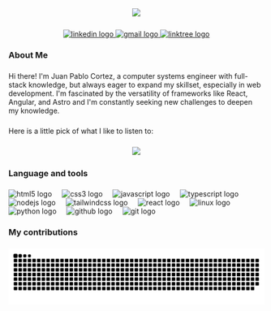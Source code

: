 <div align="center">
  <img height="150" src="https://avatars.githubusercontent.com/u/63433977?s=96&v=4"  />
</div>

###

<div align="center">
  <a href="https://www.linkedin.com/in/juan-pablo-cortez-39b01824a"> 
    <img src="https://img.shields.io/static/v1?message=LinkedIn&logo=linkedin&label=&color=0077B5&logoColor=white&labelColor=&style=for-the-badge" height="25" alt="linkedin logo"/>
  </a>
  <a href="">
  <img src="https://img.shields.io/static/v1?message=Portfolio&logo=gmail&label=&color=a5a&logoColor=white&labelColor=&style=for-the-badge" height="25" alt="gmail logo"  />
  </a>
  <a href="https://github.com/ElCaffeesito?tab=stars">
  <img src="https://img.shields.io/static/v1?message=Stars&logo=linktree&label=&color=c33&logoColor=white&labelColor=&style=for-the-badge" height="25" alt="linktree logo"  />
  </a>
</div>

###

<h3 align="left">About Me</h3>

###

<p align="left">Hi there! I'm Juan Pablo Cortez, a computer systems engineer with full-stack knowledge, but always eager to expand my skillset, especially in web development. I'm fascinated by the versatility of frameworks like React, Angular, and Astro and I'm constantly seeking new challenges to deepen my knowledge.</p>

###

<p align="left">Here is a little pick of what I like to listen to: </p>

###

<div align="center">
  <a href="https://open.spotify.com/user/22nb7yu5alhs6wobwh3zyajoi">
    <img src="https://now-play.vercel.app/api/generate?uid=5cfc6426-570f-4e2f-a84d-49612019c76b&theme=dark" />
  </a>
</div>

###

<h3 align="left">Language and tools</h3>

###

<div align="left">
  <img src="https://cdn.jsdelivr.net/gh/devicons/devicon/icons/html5/html5-original.svg" height="40" alt="html5 logo"  />
  <img width="12" />
  <img src="https://cdn.jsdelivr.net/gh/devicons/devicon/icons/css3/css3-original.svg" height="40" alt="css3 logo"  />
  <img width="12" />
  <img src="https://cdn.jsdelivr.net/gh/devicons/devicon/icons/javascript/javascript-original.svg" height="40" alt="javascript logo"  />
  <img width="12" />
  <img src="https://cdn.jsdelivr.net/gh/devicons/devicon/icons/typescript/typescript-original.svg" height="40" alt="typescript logo"  />
  <img width="12" />
  <img src="https://cdn.jsdelivr.net/gh/devicons/devicon/icons/nodejs/nodejs-original.svg" height="40" alt="nodejs logo"  />
  <img width="12" />
  <img src="https://cdn.jsdelivr.net/gh/devicons/devicon/icons/tailwindcss/tailwindcss-original-wordmark.svg" height="40" alt="tailwindcss logo"  />
  <img width="12" />
  <img src="https://cdn.jsdelivr.net/gh/devicons/devicon/icons/react/react-original.svg" height="40" alt="react logo"  />
  <img width="12" />
  <img src="https://cdn.jsdelivr.net/gh/devicons/devicon/icons/linux/linux-original.svg" height="40" alt="linux logo"  />
  <img width="12" />
  <img src="https://cdn.jsdelivr.net/gh/devicons/devicon/icons/python/python-original.svg" height="40" alt="python logo"  />
  <img width="12" />
  <img src="https://cdn.jsdelivr.net/gh/devicons/devicon/icons/github/github-original.svg" height="40" alt="github logo"  />
  <img width="12" />
  <img src="https://cdn.jsdelivr.net/gh/devicons/devicon/icons/git/git-original.svg" height="40" alt="git logo"  />
</div>

###

<h3 align="left">My contributions</h3>

###

<picture>
  <source media="(prefers-color-scheme: dark)" srcset="https://raw.githubusercontent.com/ElCaffeesito/ElCaffeesito/output/github-contribution-grid-snake-dark.svg" />
  <source media="(prefers-color-scheme: light)" srcset="https://raw.githubusercontent.com/ElCaffeesito/ElCaffeesito/output/github-contribution-grid-snake.svg" />
  <img alt="github-snake" src="https://raw.githubusercontent.com/ElCaffeesito/ElCaffeesito/output/github-contribution-grid-snake.svg" />
</picture>

###

